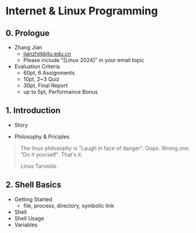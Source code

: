 # Internet & Linux Programming

## 0. Prologue

* Zhang Jian
  * jianzh@bjtu.edu.cn
  * Please include "[Linux 2024]" in your email topic
* Evaluation Criteria
  * 60pt, 6 Assignments
  * 10pt, 2~3 Quiz
  * 30pt, Final Report
  * up to 5pt, Performance Bonus

## 1. Introduction

* Story

* Philosophy & Priciples

> The linux philosophy is "Laugh in face of danger". Oops. Wrong one. "Do it yourself". That's it.
>
> Linus Tarvolds

## 2. Shell Basics

* Getting Started
  * file, process, directory, symbolic link
* Shell
* Shell Usage
* Variables
